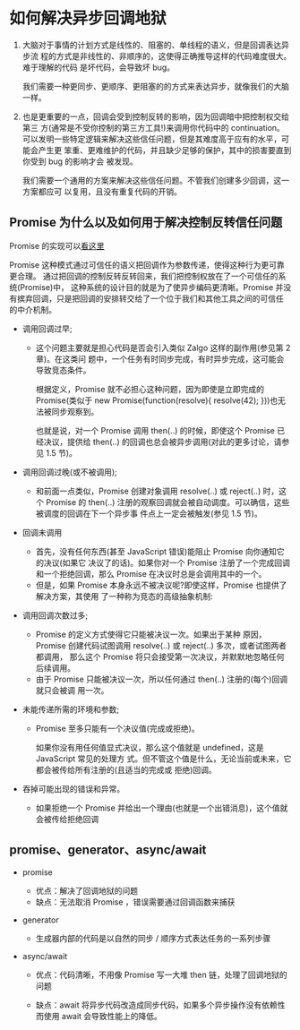 # 如何解决异步回调地狱

1. 大脑对于事情的计划方式是线性的、阻塞的、单线程的语义，但是回调表达异步流 程的方式是非线性的、非顺序的，这使得正确推导这样的代码难度很大。难于理解的代码 是坏代码，会导致坏 bug。

   我们需要一种更同步、更顺序、更阻塞的的方式来表达异步，就像我们的大脑一样。

2. 也是更重要的一点，回调会受到控制反转的影响，因为回调暗中把控制权交给第三 方(通常是不受你控制的第三方工具!)来调用你代码中的 continuation。可以发明一些特定逻辑来解决这些信任问题，但是其难度高于应有的水平，可能会产生更 笨重、更难维护的代码，并且缺少足够的保护，其中的损害要直到你受到 bug 的影响才会 被发现。

   我们需要一个通用的方案来解决这些信任问题。不管我们创建多少回调，这一方案都应可 以复用，且没有重复代码的开销。

## Promise 为什么以及如何用于解决控制反转信任问题

Promise 的实现可以[看这里](../js-skill/promise.md)

Promise 这种模式通过可信任的语义把回调作为参数传递，使得这种行为更可靠更合理。 通过把回调的控制反转反转回来，我们把控制权放在了一个可信任的系统(Promise)中， 这种系统的设计目的就是为了使异步编码更清晰。Promise 并没有摈弃回调，只是把回调的安排转交给了一个位于我们和其他工具之间的可信任 的中介机制。

- 调用回调过早;

  - 这个问题主要就是担心代码是否会引入类似 Zalgo 这样的副作用(参见第 2 章)。在这类问 题中，一个任务有时同步完成，有时异步完成，这可能会导致竞态条件。

    根据定义，Promise 就不必担心这种问题，因为即使是立即完成的 Promise(类似于 new Promise(function(resolve){ resolve(42); }))也无法被同步观察到。

    也就是说，对一个 Promise 调用 then(..) 的时候，即使这个 Promise 已经决议，提供给 then(..) 的回调也总会被异步调用(对此的更多讨论，请参见 1.5 节)。

- 调用回调过晚(或不被调用); 

  - 和前面一点类似，Promise 创建对象调用 resolve(..) 或 reject(..) 时，这个 Promise 的 then(..) 注册的观察回调就会被自动调度。可以确信，这些被调度的回调在下一个异步事 件点上一定会被触发(参见 1.5 节)。

- 回调未调用

  - 首先，没有任何东西(甚至 JavaScript 错误)能阻止 Promise 向你通知它的决议(如果它 决议了的话)。如果你对一个 Promise 注册了一个完成回调和一个拒绝回调，那么 Promise 在决议时总是会调用其中的一个。
  - 但是，如果 Promise 本身永远不被决议呢?即使这样，Promise 也提供了解决方案，其使用 了一种称为竞态的高级抽象机制:

- 调用回调次数过多;

  - Promise 的定义方式使得它只能被决议一次。如果出于某种 原因，Promise 创建代码试图调用 resolve(..) 或 reject(..) 多次，或者试图两者都调用， 那么这个 Promise 将只会接受第一次决议，并默默地忽略任何后续调用。
  - 由于 Promise 只能被决议一次，所以任何通过 then(..) 注册的(每个)回调就只会被调 用一次。

- 未能传递所需的环境和参数;

  - Promise 至多只能有一个决议值(完成或拒绝)。

    如果你没有用任何值显式决议，那么这个值就是 undefined，这是 JavaScript 常见的处理方 式。但不管这个值是什么，无论当前或未来，它都会被传给所有注册的(且适当的完成或 拒绝)回调。

- 吞掉可能出现的错误和异常。

  - 如果拒绝一个 Promise 并给出一个理由(也就是一个出错消息)，这个值就会被传给拒绝回调

## promise、generator、async/await

- promise

  - 优点：解决了回调地狱的问题
  - 缺点：无法取消 Promise ，错误需要通过回调函数来捕获

- generator

  - 生成器内部的代码是以自然的同步 / 顺序方式表达任务的一系列步骤

- async/await

  - 优点：代码清晰，不用像 Promise 写一大堆 then 链，处理了回调地狱的问题

  - 缺点：await 将异步代码改造成同步代码，如果多个异步操作没有依赖性而使用 await 会导致性能上的降低。